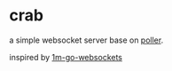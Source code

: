 # crab


a simple websocket server base on [poller](https://github.com/widaT/poller).

inspired by [1m-go-websockets](https://github.com/eranyanay/1m-go-websockets)